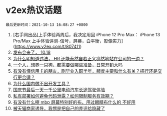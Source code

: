 # v2ex热议话题

`最后更新时间：2021-10-13 16:08:27 +0800`

1. [右手网出品]上手体验两周后，我决定用回 iPhone 12 Pro Max： iPhone 13 Pro/Max 上手体验评测-信号，屏幕，白平衡，影像实力](https://www.v2ex.com/t/807411)
1. [发布会来了， 10.18](https://www.v2ex.com/t/807432)
1. [为什么明知道违法， HR 还能泰然自若正义凛然地站在公司的一边？](https://www.v2ex.com/t/807450)
1. [一个人，想养一只狗，都需要做哪些准备，日常开销大吗](https://www.v2ex.com/t/807465)
1. [有没有懂信用卡的朋友，刚毕业入职半年，额度主要和什么有关？招行还是交行更合适？](https://www.v2ex.com/t/807473)
1. [为什么国内做不出开发工具？](https://www.v2ex.com/t/807502)
1. [国庆节最后一天一千公里电动汽车长途驾驶体验](https://www.v2ex.com/t/807369)
1. [私有部署如何避免代码泄露？如何限制服务有效期？](https://www.v2ex.com/t/807464)
1. [有没有什么擦 mbp 屏幕特别好的布，用过眼睛布什么的 不好用](https://www.v2ex.com/t/807516)
1. [被天猫商家诱导，我愣是把自己的差评给隐藏了](https://www.v2ex.com/t/807441)

